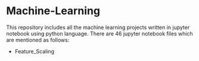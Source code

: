 # Machine-Learning
This repository includes all the machine learning projects written in jupyter notebook using python language.
There are 46 jupyter notebook files which are mentioned as follows:
* Feature_Scaling
